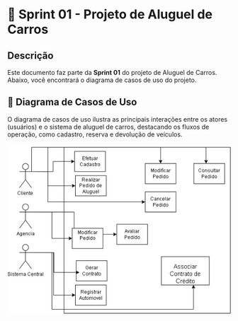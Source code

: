 # 🚀 Sprint 01 - Projeto de Aluguel de Carros

## Descrição

Este documento faz parte da **Sprint 01** do projeto de Aluguel de Carros. Abaixo, você encontrará o diagrama de casos de uso do projeto.

## 📝 Diagrama de Casos de Uso

O diagrama de casos de uso ilustra as principais interações entre os atores (usuários) e o sistema de aluguel de carros, destacando os fluxos de operação, como cadastro, reserva e devolução de veículos.

<p align="center">
  <img src="..//Lab02S01/imagens/ProjLab2-CasoDeUso.drawio.png" alt="Diagrama de Casos de Uso" width="600">
</p>
